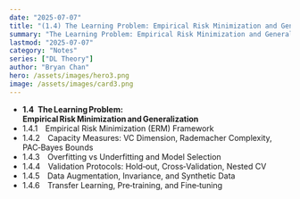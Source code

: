 ```yaml
---
date: "2025-07-07"
title: "(1.4) The Learning Problem: Empirical Risk Minimization and Generalization"
summary: "The Learning Problem: Empirical Risk Minimization and Generalization"
lastmod: "2025-07-07"
category: "Notes"
series: ["DL Theory"]
author: "Bryan Chan"
hero: /assets/images/hero3.png
image: /assets/images/card3.png
---
```


* **1.4 The Learning Problem: Empirical Risk Minimization and Generalization**
* 1.4.1 Empirical Risk Minimization (ERM) Framework
* 1.4.2 Capacity Measures: VC Dimension, Rademacher Complexity, PAC‑Bayes Bounds
* 1.4.3 Overfitting vs Underfitting and Model Selection
* 1.4.4 Validation Protocols: Hold‑out, Cross‑Validation, Nested CV
* 1.4.5 Data Augmentation, Invariance, and Synthetic Data
* 1.4.6 Transfer Learning, Pre‑training, and Fine‑tuning
